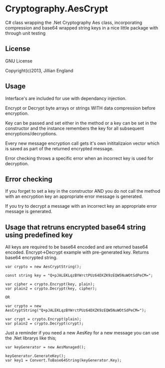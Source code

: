 # Cryptography.AesCrypt
C# class wrapping the .Net Cryptography Aes class, incorporating compression and base64 wrapped string keys in a nice little package with through unit testing

## License
GNU License

Copyright(c)2013, Jillian England

## Usage
Interface's are included for use with dependancy injection.

Encrypt or Decrypt byte arrays or strings WITH data compression before encryption.

Key can be passed and set either in the method or a key can be set in the constructor and the instance remembers the key for all subsequent encryptions/decryptions.

Every new message encryption call gets it's own inititalizaion vector which is saved as part of the returned encrypted message.

Error checking throws a specific error when an incorrect key is used for decryption.

## Error checking
If you forget to set a key in the constructor AND you do not call the method with an encryption key an appropriate error message is generated.

If you try to decrypt a message with an incorrect key an appropriate error message is generated.

## Usage that retruns encrypted base64 string using predefined key

All keys are required to be base64 encoded and are returned base64 encoded.
Encrypt->Decrypt example with pre-generated key. Returns base64 encrypted string.
```
var crypto = new AesCryptString();

const string key = "Q+pJALEKLqzBYWrctPUz64DXZK9zEQW5NuWOtSdPeCM=";

var cipher = crypto.Encrypt(key, plain);
var plain2 = crypto.Decrypt(key, cipher);

OR

var crypto = new AesCryptString("Q+pJALEKLqzBYWrctPUz64DXZK9zEQW5NuWOtSdPeCM=");

var crypt = crypto.Encrypt(plain);
var plain2 = crypto.Decrypt(crypt);

```
Just a reminder if you need a new AesKey for a new message you can use the .Net librarys like this;
```
var keyGenerator = new AesManaged();

keyGenerator.GenerateKey();
var key1 = Convert.ToBase64String(keyGenerator.Key);

```

